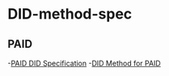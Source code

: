 # DID-method-spec

## PAID

-[PAID DID Specification](./DID-spec-dpki.md)
-[DID Method for PAID](./did-dpki/DID-Method-dpki.md)